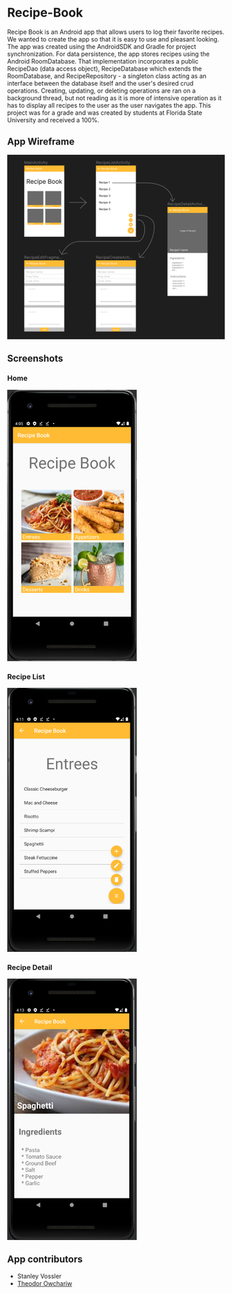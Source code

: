 # Recipe-Book
Recipe Book is an Android app that allows users to log their favorite recipes. We wanted to create the app so that it is easy to use and pleasant looking. The app was created using the AndroidSDK and Gradle for project synchronization. For data persistence, the app stores recipes using the Android RoomDatabase. That implementation incorporates a public RecipeDao (data access object), RecipeDatabase which extends the RoomDatabase, and RecipeRepository - a singleton class acting as an interface between the database itself and the user's desired crud operations. Creating, updating, or deleting operations are ran on a background thread, but not reading as it is more of intensive operation as it has to display all recipes to the user as the user navigates the app. This project was for a grade and was created by students at Florida State University and received a 100%.

## App Wireframe
![Wireframe](Screenshots/RecipeBook_Wireframe.png)

## Screenshots
### Home
<!-- ![MainActivity](Screenshots/MainActivity.png) -->
<img src="Screenshots/MainActivity.png" alt="Wireframe" width="300"/>

### Recipe List
<img src="Screenshots/RecipeListActivity.png" alt="RecipeListActivity" width="300">

### Recipe Detail
<img src="Screenshots/RecipeDetailActivity.png" alt="RecipeDetailActivity" width="300">

## App contributors
* Stanley Vossler
* [Theodor Owchariw](https://github.com/TheodorOwchariw "His GitHub profile")

